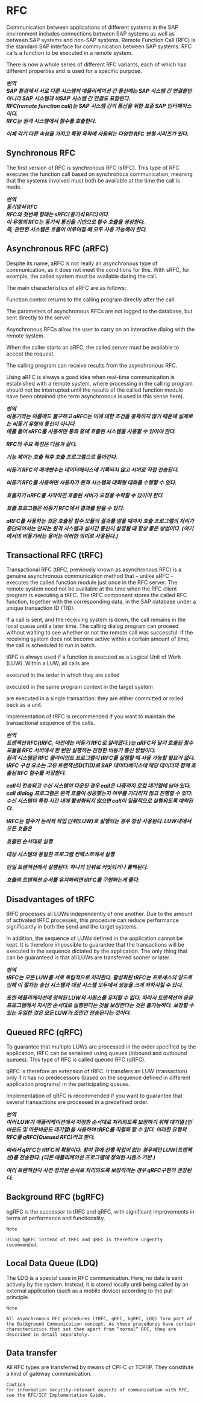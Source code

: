 # RFC
Communication between applications of different systems in the SAP environment includes connections between SAP systems as well as between SAP systems and non-SAP systems. Remote Function Call (RFC) is the standard SAP interface for communication between SAP systems. RFC calls a function to be executed in a remote system.

There is now a whole series of different RFC variants, each of which has different properties and is used for a specific purpose.

***번역*** <BR>
***SAP 환경에서 서로 다른 시스템의 애플리케이션 간 통신에는 SAP 시스템 간 연결뿐만 아니라 SAP 시스템과 비SAP 시스템 간 연결도 포함된다. <BR>
RFC(remote function call)는 SAP 시스템 간의 통신을 위한 표준 SAP 인터페이스이다. <br>
RFC는 원격 시스템에서 함수를 호출한다.***

***이제 각기 다른 속성을 가지고 특정 목적에 사용되는 다양한 RFC 변형 시리즈가 있다.***

## Synchronous RFC
The first version of RFC is synchronous RFC (sRFC). This type of RFC executes the function call based on synchronous communication, meaning that the systems involved must both be available at the time the call is made.

***번역 <br>
동기방식 RFC <br>
RFC의 첫번째 형태는 sRFC(동기식 RFC)이다.<br> 
이 유형의 RFC는 동기식 통신을 기반으로 함수 호출을 생성한다. <br>
즉, 관련된 시스템은 호출이 이루어질 때 모두 사용 가능해야 한다.***

## Asynchronous RFC (aRFC)
Despite its name, aRFC is not really an asynchronous type of communication, as it does not meet the conditions for this. With sRFC, for example, the called system must be available during the call.

The main characteristics of aRFC are as follows:

Function control returns to the calling program directly after the call.

The parameters of asynchronous RFCs are not logged to the database, but sent directly to the server.

Asynchronous RFCs allow the user to carry on an interactive dialog with the remote system.

When the caller starts an aRFC, the called server must be available to accept the request.

The calling program can receive results from the asynchronous RFC.

Using aRFC is always a good idea when real-time communication is established with a remote system, where processing in the calling program should not be interrupted until the results of the called function module have been obtained (the term asynchronous is used in this sense here).

***번역*** <br>
***비동기라는 이름에도 불구하고 aRFC는 이에 대한 조건을 충족하지 않기 때문에 실제로는 비동기 유형의 통신이 아니다. <br>
예를 들어 sRFC를 사용하면 통화 중에 호출된 시스템을 사용할 수 있어야 한다.***

***RFC의 주요 특징은 다음과 같다.***

***기능 제어는 호출 직후 호출 프로그램으로 돌아간다.***

***비동기 RFC의 매개변수는 데이터베이스에 기록되지 않고 서버로 직접 전송된다.***

***비동기 RFC를 사용하면 사용자가 원격 시스템과 대화형 대화를 수행할 수 있다.***

***호출자가 aRFC를 시작하면 호출된 서버가 요청을 수락할 수 있어야 한다.***

***호출 프로그램은 비동기 RFC에서 결과를 받을 수 있다.***

***aRFC를 사용하는 것은 호출된 함수 모듈의 결과를 얻을 때까지 호출 프로그램의 처리가 중단되어서는 안되는 원격 시스템과 실시간 통신이 설정될 때 항상 좋은 방법이다. (여기에서의 비동기라는 용어는 이러한 의미로 사용된다.)***

## Transactional RFC (tRFC)
Transactional RFC (tRFC, previously known as asynchronous RFC) is a genuine asynchronous communication method that – unlike aRFC - executes the called function module just once in the RFC server. The remote system need not be available at the time when the RFC client program is executing a tRFC. The tRFC component stores the called RFC function, together with the corresponding data, in the SAP database under a unique transaction ID (TID).

If a call is sent, and the receiving system is down, the call remains in the local queue until a later time. The calling dialog program can proceed without waiting to see whether or not the remote call was successful. If the receiving system does not become active within a certain amount of time, the call is scheduled to run in batch.

tRFC is always used if a function is executed as a Logical Unit of Work (LUW). Within a LUW, all calls are

executed in the order in which they are called

executed in the same program context in the target system

are executed in a single transaction: they are either committed or rolled back as a unit.

Implementation of tRFC is recommended if you want to maintain the transactional sequence of the calls.

***번역 <br>***
***트랜잭션 RFC(tRFC, 이전에는 비동기 RFC로 알려졌다.)는 aRFC와 달리  호출된 함수 모듈을 RFC 서버에서 한 번만 실행하는 진정한 비동기 통신 방법이다. <br>***
***원격 시스템은 RFC 클라이언트 프로그램이 tRFC를 실행할 때 사용 가능할 필요가 없다. tRFC 구성 요소는 고유 트랜잭션ID(TID)로 SAP 데이터베이스에 해당 데이터와 함께 호출된 RFC 함수를 저장한다.***

***call이 전송되고 수신 시스템이 다운된 경우 call은 나중까지 로컬 대기열에 남아 있다. call dialog 프로그램은 원격 호출이 성공했는지 여부를 기다리지 않고 진행할 수 있다. 수신 시스템이 특정 시간 내에 활성화되지 않으면 call이 일괄적으로 실행되도록 예약된다.***

***tRFC는 함수가 논리적 작업 단위(LUW)로 실행되는 경우 항상 사용된다. LUW내에서 모든 호출은***

***호출된 순서대로 실행***

***대상 시스템의 동일한 프로그램 컨텍스트에서 실행***

***단일 트랜잭션에서 실행된다. 하나의 단위로 커밋되거나 롤백된다.***

***호출의 트랜잭션 순서를 유지하려면 tRFC를 구현하는게 좋다.***

## Disadvantages of tRFC
tRFC processes all LUWs independently of one another. Due to the amount of activated tRFC processes, this procedure can reduce performance significantly in both the send and the target systems.

In addition, the sequence of LUWs defined in the application cannot be kept. It is therefore impossible to guarantee that the transactions will be executed in the sequence dictated by the application. The only thing that can be guaranteed is that all LUWs are transferred sooner or later.

***번역 <br>***
***tRFC는 모든 LUW를 서로 독립적으로 처리한다. 활성화된 tRFC는 프로세스의 양으로 인해 이 절차는 송신 시스템과 대상 시스템 모두에서 성능을 크게 저하시킬 수 있다.***

***또한 애플리케이션에 정의된 LUW의 시퀀스를 유지할 수 없다. 따라서 트랜잭션이 응용 프로그램에서 지시한 순서대로 실행된다는 것을 보장한다는 것은 불가능하다. 보장할 수 있는 유일한 것은 모든 LUW가 조만간 전송된다는 것이다.***

## Queued RFC (qRFC)
To guarantee that multiple LUWs are processed in the order specified by the application, tRFC can be serialized using queues (inbound and outbound queues). This type of RFC is called queued RFC (qRFC).

qRFC is therefore an extension of tRFC. It transfers an LUW (transaction) only if it has no predecessors (based on the sequence defined in different application programs) in the participating queues.

Implementation of qRFC is recommended if you want to guarantee that several transactions are processed in a predefined order.

***번역 <br>***
***여러 LUW가 애플리케이션에서 지정한 순서대로 처리되도록 보장하기 위해 대기열 (인바운드 및 아웃바운드 대기열)을 사용하여 tRFC를 직렬화 할 수 있다. 이러한 유형의 RFC를 qRFC(Queued RFC)라고 한다.***

***따라서 qRFC는 tRFC의 확장이다. 참여 큐에 선행 작업이 없는 경우에만 LUW(트랜잭션)를 전송한다. (다른 애플리케이션 프로그램에 정의된 시퀀스 기반.)***

***여러 트랜잭션이 사전 정의된 순서로 처리되도록 보장하려는 경우 qRFC구현이 권장된다.***

## Background RFC (bgRFC)
bgRFC is the successor to tRFC and qRFC, with significant improvements in terms of performance and functionality.

```
Note

Using bgRFC instead of tRFC and qRFC is therefore urgently recommended.
```

## Local Data Queue (LDQ)
The LDQ is a special case in RFC communication. Here, no data is sent actively by the system. Instead, it is stored locally until being called by an external application (such as a mobile device) according to the pull principle.
```
Note

All asynchronous RFC procedures (tRFC, qRFC, bgRFC, LDQ) form part of the Background Communication concept. As these procedures have certain characteristics that set them apart from “normal“ RFC, they are described in detail separately.
```

## Data transfer
All RFC types are transferred by means of CPI-C or TCP/IP. They constitute a kind of gateway communication.
```
Caution
For information security-relevant aspects of communication with RFC, see the RFC/ICF Implementation Guide.
```